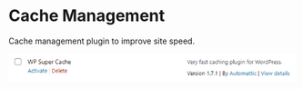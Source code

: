 # Cache Management

Cache management plugin to improve site speed.

![](../../.gitbook/assets/image%20%28165%29.png)


